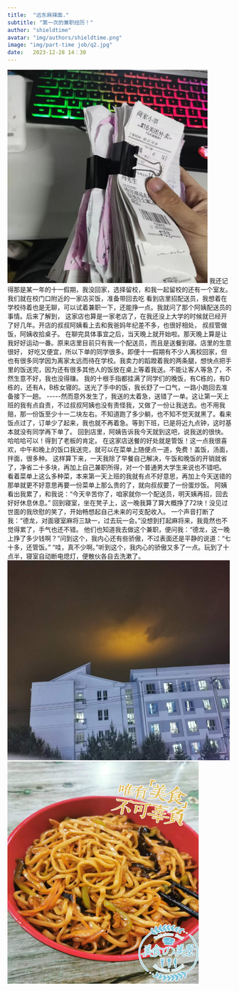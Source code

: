 ```yaml
---
title:  "远东麻辣面."
subtitle: "第一次的兼职经历！"
author: "shieldtime"
avatar: "img/authors/shieldtime.png"
image: "img/part-time job/q2.jpg"
date:   2023-12-28 14：30
---
```


<body>
    <div class="waterfall">
      <!-- 瀑布流的图片项 -->
        <img src="img/part-time job/q1.jpg" class="img" alt="Image 1" style="width: 450px; height: 480px;">
        我还记得那是某一年的十一假期，我没回家，选择留校，和我一起留校的还有一个室友。我们就在校门口附近的一家店买饭，准备带回去吃
        看到店里招配送员，我想着在学校待着也是无聊，可以试着兼职一下，还能挣一点。我就问了那个阿姨配送员的事情。后来了解到，
        这家店也算是一家老店了，在我还没上大学的时候就已经开了好几年。开店的叔叔阿姨看上去和我爸妈年纪差不多，也很好相处，
        叔叔管做饭，阿姨收拾桌子。
        在聊完具体事宜之后，当天晚上就开始啦。那天晚上算是让我好好运动一番。原来店里目前只有我一个配送员，而且是送餐到寝。店里的生意很好，
        好吃又便宜，所以下单的同学很多。即便十一假期有不少人离校回家，但也有很多同学因为离家太远而待在学校。我卖力的蹈蹬着我的两条腿，想快点把手里的饭送完，因为还有很多其他人的饭放在桌上等着我送。不能让客人等急了，不然生意不好，我也没得赚。
        我的十根手指都挂满了同学们的晚饭，有C栋的，有D栋的，还有A，B栋女寝的。送光了手中的饭，我长舒了一口气，一路小跑回去准备接下一趟。
        -----然而意外发生了，我送的太着急，送错了一单。这让第一天上班的我有点自责，不过叔叔阿姨也没有责怪我，又做了一份让我送去。也不用我赔，那一份饭至少十一二块左右。不知道跑了多少躺，也不知不觉天就黑了。看来饭点过了，订单少了起来，我也就不再着急。等到下班，已是将近九点钟，这时基本就没有同学再下单了。
        回到店里，阿姨告诉我今天就到这吧，说我送的很快。哈哈哈可以！得到了老板的肯定。
        在这家店送餐的好处就是管饭！这一点我很喜欢，中午和晚上的饭口我送完，就可以在菜单上随便点一道，免费！盖饭，汤面，拌面，很多种。
        这样算下来，一天我除了早餐自己解决，午饭和晚饭的开销就省了，净省二十多块，再加上自己兼职所得，对一个普通男大学生来说也不错吧。
        看着菜单上这么多种菜，本来第一天上班的我就有点不好意思，再加上今天送错的那单就更不好意思再要一份菜单上那么贵的了，就向叔叔要了一份蛋炒饭。
        阿姨看出我累了，和我说：“今天辛苦你了，咱家就你一个配送员，明天姨再招，回去好好休息休息。”
        回到寝室，坐在凳子上，这一晚我算了算大概挣了72块！没见过世面的我欣慰的笑了，开始畅想起自己未来的可支配收入。
        一个声音打断了我：“德龙，对面寝室麻将三缺一，过去玩一会。”没想到打起麻将来，我竟然也不觉得累了，手气也还不错。
        他们也知道我去做这个兼职，便问我：“德龙，这一晚上挣了多少钱啊？”问到这个，我内心还有些骄傲，不过表面还是平静的说道：“七十多，还管饭。”
        “哇，真不少啊。”听到这个，我内心的骄傲又多了一点。玩到了十点半，寝室自动断电熄灯，便散伙各自去洗漱了。
        <img src="img/part-time job/q2.jpg" class="img" alt="Image 1" style="width: 500px; height: 450px;">
        <img src="img/part-time job/q3.jpg" class="img" alt="Image 1" style="width: 430px; height: 500px;">
      </div>
      <!-- 更多图片项 -->